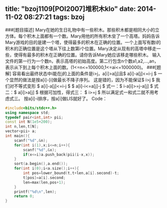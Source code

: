 title: "bzoj1109[POI2007]堆积木klo"
date: 2014-11-02 08:27:21
tags: bzoj
---
###[题目描述]
Mary在她的生日礼物中有一些积木。那些积木都是相同大小的立方体。每个积木上面都有一个数。Mary用他的所有积木垒了一个高塔。妈妈告诉Mary游戏的目的是建一个塔，使得最多的积木在正确的位置。一个上面写有数i的积木的正确位置是这个塔从下往上数第i个位置。Mary决定从现有的高塔中移走一些，使得有最多的积木在正确的位置。请你告诉Mary她应该移走哪些积木。
输入文件的第一行为一个数n，表示高塔的初始高度。第二行包含n个数a1,a2,...,an，表示从下到上每个积木上面的数。(1<=n<=100000,1<=ai<=1000000)。
###[题解]
容易看出最终状态中i能在j的上面的条件是i>j，a[i]>a[j]且$ a[i]-a[j]<=i-j $
一个显然的做法是按a[i]-[i]做最长不降子序列。
这是错的，因为不能保证$ i>j $
我们对不等式变形
$ a[i]-a[j]<=i-j $
$ a[i]-i<=a[j]-j $
式一：$ i-a[i]>=j-a[j] $
式二：$ a[i]>a[j] $
根据可加性，得式三： $ i>=j $
所以满足式一和式二就不用考虑式三。
按a[i]-i排序，按a[i]做LIS就好了。
Code：
```c++ bzoj1109.cpp
#include<bits/stdc++.h>
using namespace std;
typedef pair<int,int> pii;
const int N(1e5+200);
int n,len,t[N];
vector<pii> a;
int main(){
	scanf("%d",&n);
	for(int i(1),x;i<=n;i++){
		scanf("%d",&x);
		if(x<=i)a.push_back(pii(i-x,x));
	}
	sort(a.begin(),a.end());
	for(int i(0);i<a.size();i++){
		int pos=lower_bound(t,t+len,a[i].second)-t;
		t[pos]=a[i].second;
		len=max(len,pos+1);
	}
	printf("%d\n",len);
	return 0;
}
```